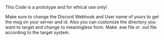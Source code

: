 This Code is a prototype and for ethical use only!

Make sure to change the Discord Webhook and User name of yours to get the msg on your server and id. 
Also you can customize the directory you want to target and change to meaningless form.
Make .exe file or .out file according to the target system.
